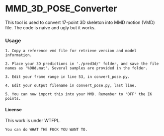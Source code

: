 # MMD_3D_POSE_Converter

This tool is used to convert 17-point 3D skeleton into MMD motion (VMD) file. The code is naive and ugly but it works.

### Usage

```
1. Copy a reference vmd file for retrieve version and model information.

2. Place your 3D predictions in './pred3d/' folder, and save the file names as '%08d.mat'. Several samples are provided in the folder.

3. Edit your frame range in line 53, in convert_pose.py.

4. Edit your output filename in convert_pose.py, last line.

5. You can now import this into your MMD. Remember to 'OFF' the IK points.
```

#### License

This work is under WTFPL. 

```
You can do WHAT THE FUCK YOU WANT TO.
```
